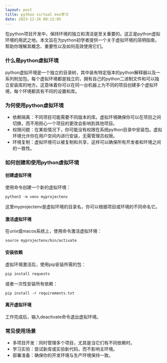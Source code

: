 ```yaml
---
layout: post
title: python virtual env学习
date: 2023-12-26 00:12:05
---
```


在python项目开发中，保持环境的独立和清洁是至关重要的。这正是python虚拟环境的用武之地。本文旨在为python初学者提供一个关于虚拟环境的简明指南，帮助你理解其概念、重要性以及如何高效使用它们。

### 什么是python虚拟环境

python虚拟环境是一个独立的目录树，其中装有特定版本的python解释器以及一系列附加包。每个虚拟环境都是独立的，拥有自己的python二进制文件和可以独立安装库的地方。这意味着你可以在同一台机器上为不同的项目创建多个虚拟环境，每个环境都具有不同的设置和库。

### 为何使用python虚拟环境

- 依赖隔离：不同项目可能需要不同版本的库。虚拟环境确保你可以在项目之间切换，而不用担心一个项目的更改会影响到其他项目。
- 权限问题：在某些情况下，你可能没有权限在系统python目录中安装包。虚拟环境允许你在用户空间内进行安装，无需管理员权限。
- 环境复制：虚拟环境可以被复制和共享，这样可以确保所有开发者和环境之间的一致性。

### 如何创建和使用python虚拟环境

#### 创建虚拟环境

使用命令创建一个新的虚拟环境：
```
python3 -m venv myprojectenv
```

这里myprojectenv是虚拟环境的目录名，你可以根据项目或环境的不同命名它。

#### 激活虚拟环境

在unix或macos系统上，使用命令激活虚拟环境：

```
source myprojectenv/bin/activate
```

#### 安装依赖

虚拟环境激活后，使用pip安装所需的包：

```
pip install requests
```

或者一次性安装所有依赖：

```
pip install -r requirements.txt
```
#### 离开虚拟环境

工作完成后，输入deactivate命令退出虚拟环境。

### 常见使用场景

- 多项目开发：同时管理多个项目，尤其是当它们有不同依赖时。
- 学习实验：尝试新库或实验新代码，而不影响主环境。
- 部署准备：确保你的开发环境与生产环境保持一致。
